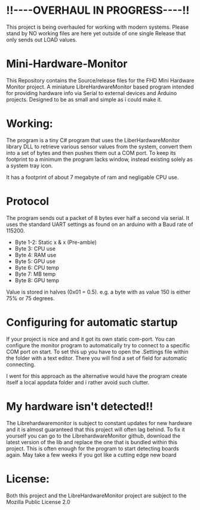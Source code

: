 # !!----OVERHAUL IN PROGRESS----!!
This project is being overhauled for working with modern systems. Please stand by
NO working files are here yet outside of one single Release that only sends out LOAD values.

# Mini-Hardware-Monitor
This Repository contains the Source/release files for the FHD Mini Hardware Monitor project. A miniature LibreHardwareMonitor based program intended for providing hardware info via Serial to external devices and Arduino projects.
Designed to be as small and simple as i could make it.


# Working:
The program is a tiny C# program that uses the LiberHardwareMonitor library DLL to retrieve various sensor values from the system, convert them into a set of bytes and then pushes them out a COM port.
To keep its footprint to a minimum the program lacks window, instead existing solely as a system tray icon.

It has a footprint of about 7 megabyte of ram and negligable CPU use.

# Protocol
The program sends out a packet of 8 bytes ever half a second via serial.
It uses the standard UART settings as found on an arduino with a Baud rate of 115200.

* Byte 1-2: Static x & x (Pre-amble)
* Byte 3: CPU use
* Byte 4: RAM use
* Byte 5: GPU use
* Byte 6: CPU temp
* Byte 7: MB temp
* Byte 8: GPU temp

Value is stored in halves (0x01 = 0.5). e.g. a byte with as value 150 is either 75% or 75 degrees.

# Configuring for automatic startup
If your project is nice and and it got its own static com-port. You can configure the monitor program to automatically try to connect to a specific COM port on start.
To set this up you have to open the .Settings file within the folder with a text editor. There you will find a set of field for automatic connecting.

I went for this approach as the alternative would have the program create itself a local appdata folder and i rather avoid such clutter.

# My hardware isn't detected!!
The Librehardwaremonitor is subject to constant updates for new hardware and it is almost guaranteed that this project will often lag behind.
To fix it yourself you can go to the LibrehardwareMonitor github, download the latest version of the lib and replace the one that is bundled within this project.
This is often enough for the program to start detecting boards again. May take a few weeks if you got like a cutting edge new board

# License:
Both this project and the LibreHardwareMonitor project are subject to the Mozilla Public License 2.0
